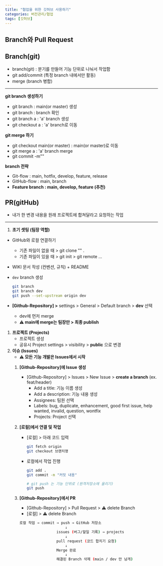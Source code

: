 ```yaml
---
title: "협업을 위한 깃허브 사용하기"
categories: 버전관리/협업
tags: [깃허브]
---
```

## Branch와 Pull Request

## Branch(git)
- branch(git) : 분기를 만들어 기능 단위로 나눠서 작업함
- git add/commit (특정 branch 내에서만 활동)
- merge (branch 병합)

---

**git branch 생성하기**

- git branch : main(or master) 생성
- git branch : branch 확인
- git branch a :  'a' branch 생성
- git checkout a : 'a' branch로 이동

**git merge 하기**

- git checkout main(or master) : main(or master)로 이동
- git merge a : 'a' branch merge
- git commit -m""

**branch 전략**

- Git-flow : main, hotfix, develop, feature, release
- GitHub-flow : main, branch
- **Feature branch : main, develop, feature (추천)**

## **PR(gitHub)**

- 내가 한 변경 내용을 원래 프로젝트에 합쳐달라고 요청하는 작업

---

1. **초기 셋팅 (팀장 역할)**
- GitHub와 로컬 연결하기
    - 기존 파일이 없을 때 > git clone "" .
    - 기존 파일이 있을 때 > git init > git remote ...

- WIKI 문서 작성 (컨벤션, 규칙) + README
- `dev` branch 생성
    
    ```bash
    git branch
    git branch dev
    git push --set-upstream origin dev
    ```
    
- **[Github-Repository] >** settings > General > Default branch > **dev** 선택
    - dev에 먼저 merge
    - **⚠️ main에 merge는 팀장만 > 최종 publish**
1. **프로젝트 (Projects)**
    - 프로젝트 생성
    - 공유시 Project settings > visibility > **public** 으로 변경
2. **이슈 (Issues)**
    - **⚠️ 모든 기능 개발은 Issues에서 시작**
    1. **[Github-Repository]에 Issue 생성**
        - [Github-Repository] > Issues > New Issue > **create a branch** (ex. feat/header)
            - Add a title: 기능 이름 생성
            - Add a description: 기능 내용 생성
            - Assignees: 팀원 선택
            - Labels: bug, duplicate, enhancement, good first issue, help wanted, invalid, question, wontfix
            - Projects: Project 선택
    2. **[로컬]에서 연결 및 작업**
        - [로컬] > 아래 코드 입력
            
            ```bash
            git fetch origin
            git checkout 브랜치명
            ```
            
        - 로컬에서 작업 진행
            
            ```bash
            git add . 
            git commit -m "커밋 내용"
            ```
            
            ```bash
            # git push 는 기능 단위로 (원격저장소에 올리기) 
            git push
            ```
            
    3. **[Github-Repository]에서 PR**
        - [Github-Repository] > Pull Request > **⚠️** delete Branch
        - [로컬] > **⚠️** delete Branch
        
        ```bash
        로컬 작업 → commit → push → GitHub 저장소
                             ↓
                         issues (버그/할일 기록) → projects
                             ↓
                         pull request (코드 합치기 요청)
                             ↓
                         Merge 완료
                             ↓
                         해결된 Branch 삭제 (main / dev 만 남게)
        ```